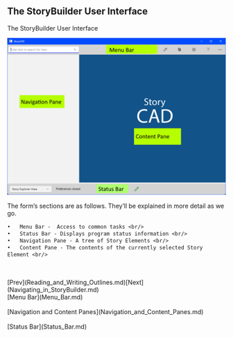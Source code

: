 ## The StoryBuilder User Interface ##
The StoryBuilder User Interface <br/>

![](User-Interface.png)

The form’s sections are as follows. They’ll be explained in more detail as we go. <br/>

	•	Menu Bar -  Access to common tasks <br/>
	•	Status Bar - Displays program status information <br/>
	•	Navigation Pane - A tree of Story Elements <br/>
	•	Content Pane - The contents of the currently selected Story Element <br/>


 <br/>
 <br/>
[Prev](Reading_and_Writing_Outlines.md)[Next](Navigating_in_StoryBuilder.md) <br/>
[Menu Bar](Menu_Bar.md) <br/><br/>
[Navigation and  Content Panes](Navigation_and_Content_Panes.md) <br/><br/>
[Status Bar](Status_Bar.md) <br/><br/>
